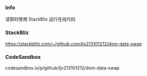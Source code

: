 ### Info

请暂时使用 StackBliz 运行在线代码

### StackBliz

https://stackblitz.com/~/github.com/ljx213101212/dom-data-swap

### CodeSandbox

codesandbox.io/p/github/ljx213101212/dom-data-swap
